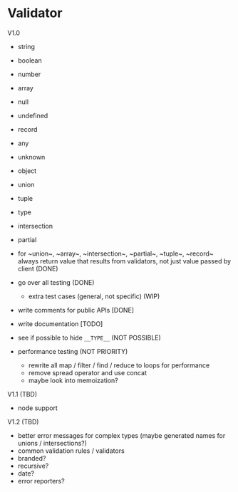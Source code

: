 # Validator

V1.0

- string
- boolean
- number
- array
- null
- undefined
- record
- any
- unknown
- object
- union
- tuple
- type
- intersection
- partial

- for ~union~, ~array~, ~intersection~, ~partial~, ~tuple~, ~record~ always return value that results from validators, not just value passed by client (DONE)
- go over all testing (DONE)
  - extra test cases (general, not specific) (WIP)
- write comments for public APIs [DONE]
- write documentation [TODO]
- see if possible to hide `__TYPE__` (NOT POSSIBLE)
- performance testing (NOT PRIORITY)
  - rewrite all map / filter / find / reduce to loops for performance
  - remove spread operator and use concat
  - maybe look into memoization?

V1.1 (TBD)

- node support

V1.2 (TBD)

- better error messages for complex types (maybe generated names for unions / intersections?)
- common validation rules / validators
- branded?
- recursive?
- date?
- error reporters?
